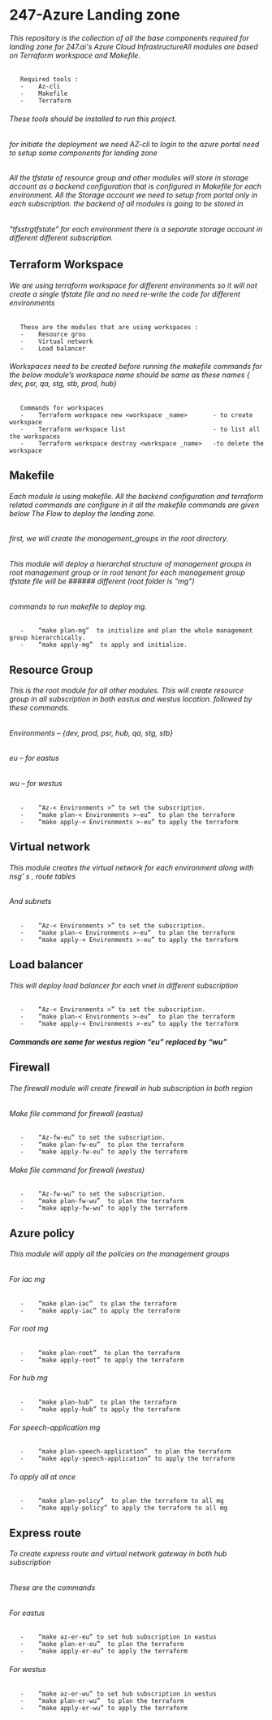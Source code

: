# **247-Azure Landing zone**

###### This repository is the collection of all the base components required for landing zone for 247.ai's Azure Cloud InfrastructureAll modules are based on Terraform   workspace and Makefile.  
       Required tools :
       -    Az-cli
       -    Makefile
       -    Terraform
###### These tools should be installed to run this project.
###### for initiate the deployment we need AZ-cli to login to the azure portal need to setup some components for landing zone 
###### All the tfstate of resource group and other modules will store in  storage account as a backend configuration that is configured in Makefile for each environment.   All the Storage account we need to setup from portal only in each subscription. the backend of all modules is going to be stored in 
###### "tfsstrg<environment>tfstate" for each environment there is a separate storage account in different different subscription.  

## **Terraform Workspace**
###### We are using terraform workspace for different environments so it will not create a single tfstate file and no need re-write the code for different environments
       These are the modules that are using workspaces :
       -    Resource grou
       -    Virtual network
       -    Load balancer 
###### Workspaces need to be created before running the makefile commands for the below module’s workspace name should be same as these names { dev, psr, qa, stg, stb, prod, hub}
       Commands for workspaces 
       -    Terraform workspace new <workspace _name>       - to create workspace
       -    Terraform workspace list                        - to list all the workspaces
       -    Terraform workspace destroy <workspace _name>   -to delete the workspace

## **Makefile**
###### Each module is using makefile. All the backend configuration and terraform related commands are configure in it all the makefile commands are given below The Flow to deploy the landing zone.

###### first, we will create the management_groups in the root directory. 
###### This module will deploy a hierarchal structure of management groups in root management group or in root tenant for each management group tfstate file will be ###### different (root folder is “mg”)
###### commands to run makefile to deploy mg. 
       -    “make plan-mg”  to initialize and plan the whole management group hierarchically.
       -    “make apply-mg”  to apply and initialize.

## **Resource Group** 
###### This is the root module for all other modules. This will create resource group in all subscription in both eastus and westus location. followed by these commands. 
###### Environments – {dev, prod, psr, hub, qa, stg, stb}
###### eu – for eastus
###### wu – for westus
       -	“Az-< Environments >” to set the subscription. 
       -	“make plan-< Environments >-eu”  to plan the terraform 
       -	“make apply-< Environments >-eu” to apply the terraform 

## **Virtual network**
###### This module creates the virtual network for each environment along with nsg’ s , route tables
###### And subnets 
       -    “Az-< Environments >” to set the subscription. 
       -	“make plan-< Environments >-eu”  to plan the terraform 
       -	“make apply-< Environments >-eu” to apply the terraform 

## **Load balancer**
###### This will deploy load balancer for each vnet in different subscription 
       -	“Az-< Environments >” to set the subscription. 
       -	“make plan-< Environments >-eu”  to plan the terraform 
       -	“make apply-< Environments >-eu” to apply the terraform 
##### Commands are same for westus region  “eu” replaced by “wu”

## **Firewall**
###### The firewall module will create firewall in hub subscription in both region
###### Make file command for firewall (eastus)
       -	“Az-fw-eu” to set the subscription. 
       -	“make plan-fw-eu”  to plan the terraform 
       -	“make apply-fw-eu” to apply the terraform 
###### Make file command for firewall (westus)
       -	“Az-fw-wu” to set the subscription. 
       -	“make plan-fw-wu”  to plan the terraform 
       -	“make apply-fw-wu” to apply the terraform 

## **Azure policy**
###### This module will apply all the policies on the management groups
###### For iac mg 
       -	“make plan-iac”  to plan the terraform 
       -	“make apply-iac” to apply the terraform 
###### For root mg
       -	“make plan-root”  to plan the terraform 
       -	“make apply-root” to apply the terraform 
###### For hub mg
       -	“make plan-hub”  to plan the terraform 
       -	“make apply-hub” to apply the terraform 
###### For speech-application mg
       -	“make plan-speech-application”  to plan the terraform 
       -	“make apply-speech-application” to apply the terraform 
###### To apply all at once 
       -	“make plan-policy”  to plan the terraform to all mg
       -	“make apply-policy” to apply the terraform to all mg
## **Express route**
###### To create express route and virtual network gateway in both hub subscription 
###### These are the commands
###### For eastus
       -	“make az-er-eu” to set hub subscription in eastus
       -	“make plan-er-eu”  to plan the terraform 
       -	“make apply-er-eu” to apply the terraform 
###### For westus 
       -	“make az-er-wu” to set hub subscription in westus
       -	“make plan-er-wu”  to plan the terraform 
       -	“make apply-er-wu” to apply the terraform 
